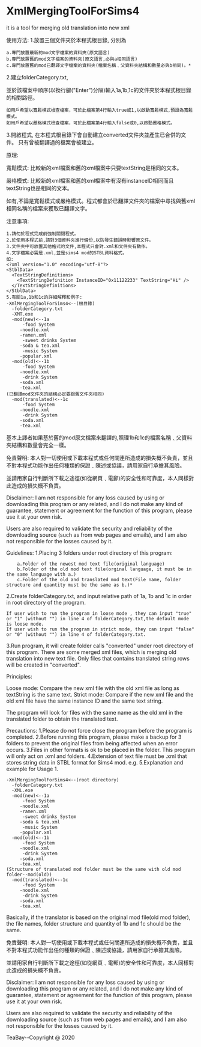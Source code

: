 # XmlMergingToolForSims4
it is a tool for merging old translation into new xml

使用方法:
1.放置三個文件夾於本程式根目錄, 分別為

	a.專門放置最新的mod文字檔案的資料夾(原文語言)
	b.專門放置舊的mod文字檔案的資料夾(原文語言,必與a相同語言)
	c.專門放置舊的mod已翻譯文字檔案的資料夾(檔案名稱﹑父資料夾結構和數量必與b相同)。*
2.建立folderCategory.txt, 

並於該檔案中順序(以換行鍵("Enter")分隔)輸入1a,1b,1c的文件夾於本程式根目錄的相對路徑。

	如用戶希望以寬鬆模式檢查檔案，可於此檔案第4行輸入true或1,以啟動寬鬆模式,預設為寬鬆模式。
	如用戶希望以嚴格模式檢查檔案，可於此檔案第4行輸入false或0,以啟動嚴格模式。
	
3.開啟程式, 在本程式根目錄下會自動建立converted文件夾並產生已合併的文件。 只有曾被翻譯過的檔案會被建立。

原理:

寬鬆模式:
比較新的xml檔案和舊的xml檔案中只要textString是相同的文本。

嚴格模式:
比較新的xml檔案和舊的xml檔案中有沒有instanceID相同而且textString也是相同的文本。


如有,不論是寬鬆模式或嚴格模式。程式都會於已翻譯文件夾的檔案中尋找與舊xml相同名稱的檔案來獲取已翻譯文字。

注意事項:

	1.請勿於程式完成前強制關閉程式。
	2.於使用本程式前,請對3個資料夾進行備份,以防發生錯誤時影響原文件。
	3.文件夾中可放置其他格式的文件,本程式只會對.xml和文件夾有動作。
	4.文字檔案必需是.xml,並是sims4 mod的STBL資料格式。
	如:
	<?xml version="1.0" encoding="utf-8"?>
	<StblData>
	  <TextStringDefinitions>
	    <TextStringDefinition InstanceID="0x11122233" TextString="Hi" />
	  </TextStringDefinitions>
	</StblData>
	5.有關1a,1b和1c的詳細解釋和例子:
	-XmlMergingToolForSims4<--(根目錄)
	  -folderCategory.txt
	  -XMT.exe
	  -mod(new)<--1a
	      -food System
		 -noodle.xml
		 -ramen.xml
	      -sweet drinks System
		 -soda & tea.xml
	      -music System
		 -popular.xml
	  -mod(old)<--1b
	      -food System
		 -noodle.xml
	      -drink System
		 -soda.xml
		 -tea.xml
	(已翻譯mod文件夾的結構必定要跟舊文件夾相同)
	  -mod(translated)<--1c
	      -food System
		 -noodle.xml
	      -drink System
		 -soda.xml
		 -tea.xml
基本上譯者如果基於舊的mod原文檔案來翻譯的,照理1b和1c的檔案名稱﹑父資料夾結構和數量會完全一樣。


免責聲明:
本人對一切使用或下載本程式或任何關連所造成的損失概不負責，並且不對本程式功能作出任何種類的保證﹑陳述或協議，請用家自行承擔其風險。

並請用家自行判斷所下載之途徑(如從網頁﹑電郵)的安全性和可靠度，本人同樣對此造成的損失概不負責。

Disclaimer:
I am not responsible for any loss caused by using or downloading this program or any related, and I do not make any kind of guarantee, statement or agreement for the function of this program, please use it at your own risk.

Users are also required to validate the security and reliability of the downloading source (such as from web pages and emails), and I am also not responsible for the losses caused by it.

Guidelines:
1.Placing 3 folders under root directory of this program:

		a.Folder of the newest mod text file(original language)
		b.Folder of the old mod text file(orginal language, it must be in the same language with a.)
		c.Folder of the old and translated mod text(File name, folder structure and quantity must be the same as b.)*
2.Create folderCategory.txt, and input relative path of 1a, 1b and 1c in order in root directory of the program.

	If user wish to run the program in loose mode , they can input "true"  or "1" (without "") in line 4 of folderCategory.txt,the default mode is loose mode.
	If user wish to run the program in strict mode, they can input "false" or "0" (without "") in line 4 of folderCategory.txt.
3.Run program, it will create folder calls "converted" under root directory of this program. There are some merged xml files, which is merging old translation into new text file. Only files that contains translated string rows will be created in "converted".

Principles:

Loose mode:
Compare the new xml file with the old xml file as long as textString is the same text.
Strict mode:
Compare if the new xml file and the old xml file have the same instance ID and the same text string.


The program will look for files with the same name as the old xml in the translated folder to obtain the translated text.

Precautions:
	1.Please do not force close the program before the program is completed.
	2.Before running this program, please make a backup for 3 folders to prevent the original files from being affected when an error occurs.
	3.Files in other formats is ok to be placed in the folder. This program will only act on .xml and folders.
	4.Extension of text file must be .xml that stores string data in STBL format for Sims4 mod.
	e.g.
	<?xml version="1.0" encoding="utf-8"?>
	<StblData>
	  <TextStringDefinitions>
	    <TextStringDefinition InstanceID="0x11122233" TextString="Hi" />
	  </TextStringDefinitions>
	</StblData>
	5.Explanation and example for Usage 1.

	-XmlMergingToolForSims4<--(root directory)
	  -folderCategory.txt
	  -XML.exe
	  -mod(new)<--1a
	      -food System
		 -noodle.xml
		 -ramen.xml
	      -sweet drinks System
		 -soda & tea.xml
	      -music System
		 -popular.xml
	  -mod(old)<--1b
	      -food System
		 -noodle.xml
	      -drink System
		 -soda.xml
		 -tea.xml
	(Structure of translated mod folder must be the same with old mod folder--mod(old))
	  -mod(translated)<--1c
	      -food System
		 -noodle.xml
	      -drink System
		 -soda.xml
		 -tea.xml
Basically, if the translator is based on the original mod file(old mod folder), the file names, folder structure and quantity of 1b and 1c should be the same.

免責聲明:
本人對一切使用或下載本程式或任何關連所造成的損失概不負責，並且不對本程式功能作出任何種類的保證﹑陳述或協議，請用家自行承擔其風險。

並請用家自行判斷所下載之途徑(如從網頁﹑電郵)的安全性和可靠度，本人同樣對此造成的損失概不負責。

Disclaimer:
I am not responsible for any loss caused by using or downloading this program or any related, and I do not make any kind of guarantee, statement or agreement for the function of this program, please use it at your own risk.

Users are also required to validate the security and reliability of the downloading source (such as from web pages and emails), and I am also not responsible for the losses caused by it.

TeaBay--Copyright @ 2020


